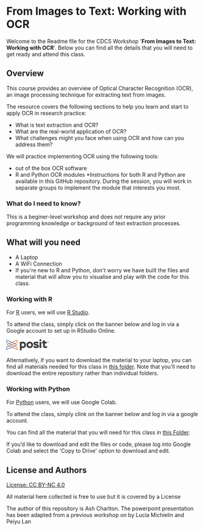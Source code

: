 # From Images to Text: Working with OCR

Welcome to the Readme file for the CDCS Workshop '**From Images to Text: Working with OCR**'. Below you can find all the details that you will need to get ready and attend this class.

## Overview

This course provides an overview of Optical Character Recognition (OCR), an image processing technique for extracting text from images.

The resource covers the following sections to help you learn and start to apply OCR in research practice:

- What is text extraction and OCR?
- What are the real-world application of OCR?
- What challenges might you face when using OCR and how can you address them?

We will practice implementing OCR using the following tools:

- out of the box OCR software
- R and Python OCR modules
*Instructions for both R and Python are available in this GitHub repository. During the session, you will work in separate groups to implement the module that interests you most.

### **What do I need to know?**

This is a beginer-level workshop and does not require any prior programming knowledge or background of text extraction processes.

## **What will you need**

- A Laptop
- A WiFi Connection
- If you're new to R and Python, don't worry we have built the files and material that will allow you to visualise and play with the code for this class.

### Working with R

For [R](https://www.r-project.org/) users, we will use [R Studio](https://posit.co/).

To attend the class, simply click on the banner below and log in via a Google account to set up in RStudio Online.

![RStudioCloud](https://github.com/DCS-training/OCR/raw/main/PositLogo.png)

Alternatively, if you want to download the material to your laptop, you can find all materials needed for this class in [this folder](https://github.com/DCS-training/OCR/tree/main/WorkingWithR). Note that you'll need to download the entire repository rather than individual folders.

### **Working with Python**

For [Python](https://www.python.org/) users, we will use Google Colab.

To attend the class, simply clink on the banner below and log in via a google account.

You can find all the material that you will need for this class in [this Folder](https://github.com/DCS-training/OCR/tree/main/WorkingWithPython).

If you’d like to download and edit the files or code, please log into Google Colab and select the 'Copy to Drive' option to download and edit.

## **License and Authors**

[License: CC BY-NC 4.0](https://camo.githubusercontent.com/c9f1f67f48977cad1f9c86baf54ee9d1282ff2193e43023585abb39d1be66d77/68747470733a2f2f6c6963656e7365627574746f6e732e6e65742f6c2f62792d6e632f342e302f38307831352e706e67)

All material here collected is free to use but it is covered by a License

The author of this repository is Ash Charlton. The powerpoint presentation has been adapted from a previous workshop on by Lucia Michielin and Peiyu Lan
